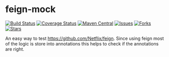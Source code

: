 # feign-mock

[![Build Status](https://travis-ci.org/velo/feign-mock.svg?branch=master)](https://travis-ci.org/velo/feign-mock?branch=master) 
[![Coverage Status](https://coveralls.io/repos/github/velo/feign-mock/badge.svg?branch=master)](https://coveralls.io/github/velo/feign-mock?branch=master) 
[![Maven Central](https://maven-badges.herokuapp.com/maven-central/com.marvinformatics.feign/feign-mock/badge.svg)](https://maven-badges.herokuapp.com/maven-central/com.marvinformatics.feign/feign-mock/) 
[![Issues](https://img.shields.io/github/issues/velo/feign-mock.svg)](https://github.com/velo/feign-mock/issues) 
[![Forks](https://img.shields.io/github/forks/velo/feign-mock.svg)](https://github.com/velo/feign-mock/network) 
[![Stars](https://img.shields.io/github/stars/velo/feign-mock.svg)](https://github.com/velo/feign-mock/stargazers)

An easy way to test https://github.com/Netflix/feign.  Since using feign most of the logic is store into annotations this helps to check if the annotations are right.
	
